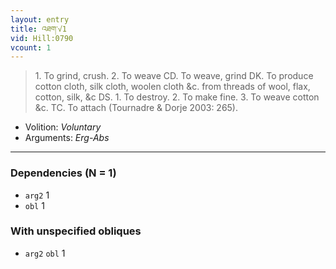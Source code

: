 ```yaml
---
layout: entry
title: འཐག་√1
vid: Hill:0790
vcount: 1
---
```

> 1\. To grind, crush\. 2\. To weave CD\. To weave, grind DK\. To produce cotton cloth, silk cloth, woolen cloth &c\. from threads of wool, flax, cotton, silk, &c DS\. 1\. To destroy\. 2\. To make fine\. 3\. To weave cotton &c\. TC\. To attach (Tournadre & Dorje 2003: 265)\.

* Volition: _Voluntary_
* Arguments: _Erg-Abs_

---

### Dependencies (N = 1)
* `arg2` 1
* `obl` 1


### With unspecified obliques
* `arg2` `obl` 1
